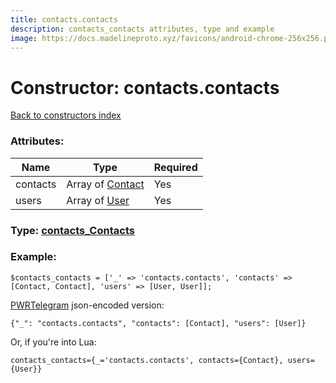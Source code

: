 ```yaml
---
title: contacts.contacts
description: contacts_contacts attributes, type and example
image: https://docs.madelineproto.xyz/favicons/android-chrome-256x256.png
---
```

# Constructor: contacts.contacts  
[Back to constructors index](index.md)



### Attributes:

| Name     |    Type       | Required |
|----------|---------------|----------|
|contacts|Array of [Contact](../types/Contact.md) | Yes|
|users|Array of [User](../types/User.md) | Yes|



### Type: [contacts\_Contacts](../types/contacts_Contacts.md)


### Example:

```
$contacts_contacts = ['_' => 'contacts.contacts', 'contacts' => [Contact, Contact], 'users' => [User, User]];
```  

[PWRTelegram](https://pwrtelegram.xyz) json-encoded version:

```
{"_": "contacts.contacts", "contacts": [Contact], "users": [User]}
```


Or, if you're into Lua:  


```
contacts_contacts={_='contacts.contacts', contacts={Contact}, users={User}}

```


